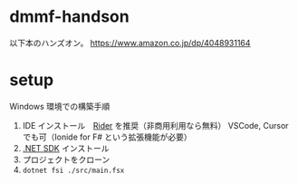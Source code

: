 # dmmf-handson
以下本のハンズオン。
https://www.amazon.co.jp/dp/4048931164

# setup
Windows 環境での構築手順
1. IDE インストール　[Rider](https://www.jetbrains.com/ja-jp/rider/download/) を推奨（非商用利用なら無料）
VSCode, Cursor でも可（Ionide for F# という拡張機能が必要）
2. [.NET SDK](https://dotnet.microsoft.com/en-us/download) インストール
3. プロジェクトをクローン
4. ```dotnet fsi ./src/main.fsx```
